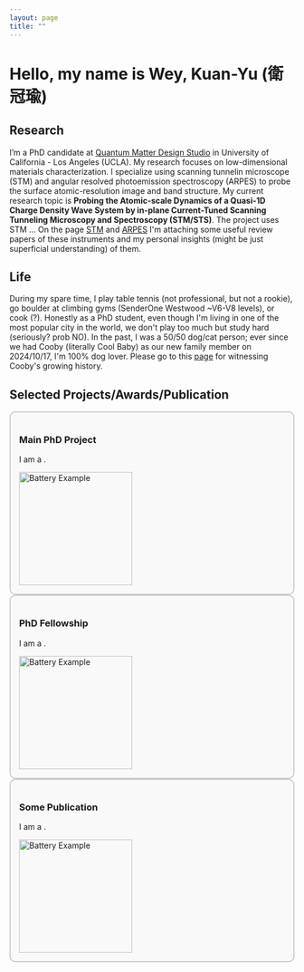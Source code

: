 ```yaml
---
layout: page 
title: ""  
---
```


# Hello, my name is Wey, Kuan-Yu (衛冠瑜)
  
## Research

I’m a PhD candidate at [Quantum Matter Design Studio](https://sites.google.com/g.ucla.edu/quantum/) in University of California - Los Angeles (UCLA). 
My research focuses on low-dimensional materials characterization. I specialize using scanning tunnelin microscope (STM) and angular resolved photoemission spectroscopy (ARPES) to probe the surface atomic-resolution image and band structure. My current research topic is **Probing the Atomic-scale Dynamics of a Quasi-1D Charge Density Wave System by in-plane Current-Tuned Scanning Tunneling Microscopy and Spectroscopy (STM/STS)**. The project uses STM ... On the page [STM]("STM_intro.md") and [ARPES]() I'm attaching some useful review papers of these instruments and my personal insights (might be just superficial understanding) of them.


## Life
During my spare time, I play table tennis (not professional, but not a rookie), go boulder at climbing gyms (SenderOne Westwood ~V6-V8 levels), or cook (?). Honestly as a PhD student, even though I'm living in one of the most popular city in the world, we don't play too much but study hard (seriously? prob NO). In the past, I was a 50/50 dog/cat person; ever since we had Cooby (literally Cool Baby) as our new family member on 2024/10/17, I'm 100% dog lover. Please go to this [page]() for witnessing Cooby's growing history.

## Selected Projects/Awards/Publication
<div style="border: 2px solid #ccc; border-radius: 10px; padding: 15px; background-color: #f9f9f9;">
  <h3>Main PhD Project</h3>
  <p>I am a   .</p>
  <img src="images/battery.png" alt="Battery Example" width="200">
</div>

<div style="border: 2px solid #ccc; border-radius: 10px; padding: 15px; background-color: #f9f9f9;">
  <h3>PhD Fellowship</h3>
  <p>I am a   .</p>
  <img src="images/battery.png" alt="Battery Example" width="200">
</div>

<div style="border: 2px solid #ccc; border-radius: 10px; padding: 15px; background-color: #f9f9f9;">
  <h3>Some Publication</h3>
  <p>I am a   .</p>
  <img src="images/battery.png" alt="Battery Example" width="200">
</div>
